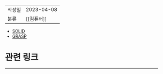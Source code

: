 |               |                       |
|:--------------|:----------------------|
|  작성일          |           2023-04-08  |
|    분류         |          [[컴퓨터]]             |  

- [SOLID](SOLID.md)
- [GRASP](GRASP.md)

# 관련 링크
---